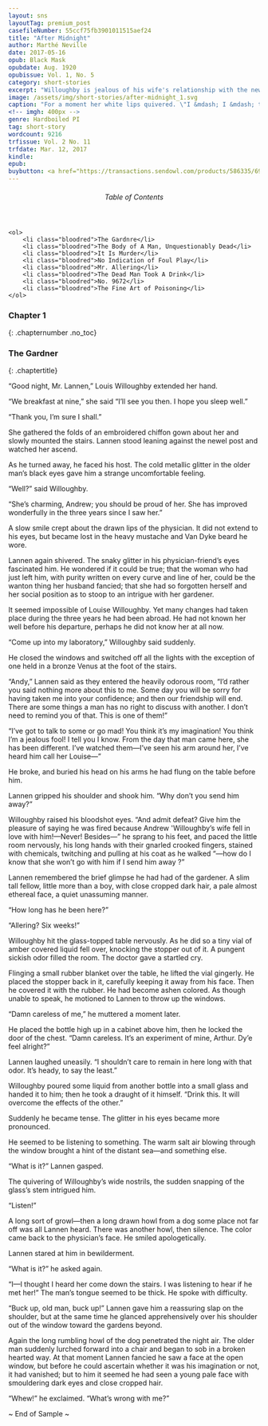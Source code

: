 ```yaml
---
layout: sns
layoutTag: premium_post
casefileNumber: 55ccf75fb3901011515aef24
title: "After Midnight"
author: Marthé Neville
date: 2017-05-16
opub: Black Mask
opubdate: Aug. 1920
opubissue: Vol. 1, No. 5
category: short-stories
excerpt: "Willoughby is jealous of his wife's relationship with the new gardner. But who is the mysterious man and how does a faithful wife's relationship with him lead to murder?"
image: /assets/img/short-stories/after-midnight_1.svg
caption: "For a moment her white lips quivered. \"I &mdash; I &mdash; there's a dead man out there by the green-houses.\""
<!-- imgh: 400px -->
genre: Hardboiled PI
tag: short-story
wordcount: 9216
trfissue: Vol. 2 No. 11
trfdate: Mar. 12, 2017
kindle: 
epub: 
buybutton: <a href="https://transactions.sendowl.com/products/586335/69D56D7A/purchase" rel="nofollow" class="add-to-cart">DOWNLOAD After Midnight</a><script type="text/javascript" src="https://transactions.sendowl.com/assets/sendowl.js" ></script>
---
```


<div class="toc">
	<header>
		<h6>Table of Contents</h6>
	</header>
	
	<ol>
		<li class="bloodred">The Gardnre</li>
		<li class="bloodred">The Body of A Man, Unquestionably Dead</li>
		<li class="bloodred">It Is Murder</li>
		<li class="bloodred">No Indication of Foul Play</li>
		<li class="bloodred">Mr. Allering</li>
		<li class="bloodred">The Dead Man Took A Drink</li>
		<li class="bloodred">No. 9672</li>
		<li class="bloodred">The Fine Art of Poisoning</li>
	</ol>
</div> <!-- table-of-contents -->

### Chapter 1
{: .chapternumber .no_toc}

### The Gardner
{: .chaptertitle}

“Good night, Mr. Lannen,” Louis Willoughby extended her hand.

“We breakfast at nine,” she said “I’ll see you then. I hope you sleep well.”

“Thank you, I’m sure I shall.”

She gathered the folds of an embroidered chiffon gown about her and slowly mounted the stairs. Lannen stood leaning against the newel post and watched her ascend.

As he turned away, he faced his host. The cold metallic glitter in the older man’s black eyes gave him a strange uncomfortable feeling.

“Well?” said Willoughby.

“She’s charming, Andrew; you should be proud of her. She has improved wonderfully in the three years since I saw her.”

A slow smile crept about the drawn lips of the physician. It did not extend to his eyes, but became lost in the heavy mustache and Van Dyke beard he wore.

Lannen again shivered. The snaky glitter in his physician-friend’s eyes fascinated him. He wondered if it could be true; that the woman who had just left him, with purity written on every curve and line of her, could be the wanton thing her husband fancied; that she had so forgotten herself and her social position as to stoop to an intrigue with her gardener.

It seemed impossible of Louise Willoughby. Yet many changes had taken place during the three years he had been abroad. He had not known her well before his departure, perhaps he did not know her at all now.

“Come up into my laboratory,” Willoughby said suddenly.

He closed the windows and switched off all the lights with the exception of one held in a bronze Venus at the foot of the stairs.

“Andy,” Lannen said as they entered the heavily odorous room, “I’d rather you said nothing more about this to me. Some day you will be sorry for having taken me into your confidence; and then our friendship will end. There are some things a man has no right to discuss with another. I don’t need to remind you of that. This is one of them!”

“I’ve got to talk to some or go mad! You think it’s my imagination! You think I’m a jealous fool! I tell you I know. From the day that man came here, she has been different. I’ve watched them—I’ve seen his arm around her, I’ve heard him call her Louise—”

He broke, and buried his head on his arms he had flung on the table before him.

Lannen gripped his shoulder and shook him. “Why don’t you send him away?”

Willoughby raised his bloodshot eyes. “And admit defeat? Give him the pleasure of saying he was fired because Andrew 'Willoughby’s wife fell in love with him!—Never! Besides—” he sprang to his feet, and paced the little room nervously, his long hands with their gnarled crooked fingers, stained with chemicals, twitching and pulling at his coat as he walked “—how do I know that she won’t go with him if I send him away ?”

Lannen remembered the brief glimpse he had had of the gardener. A slim tall fellow, little more than a boy, with close cropped dark hair, a pale almost ethereal face, a quiet unassuming manner.

“How long has he been here?”

“Allering? Six weeks!”

Willoughby hit the glass-topped table nervously. As he did so a tiny vial of amber covered liquid fell over, knocking the stopper out of it. A pungent sickish odor filled the room. The doctor gave a startled cry.

Flinging a small rubber blanket over the table, he lifted the vial gingerly. He placed the stopper back in it, carefully keeping it away from his face. Then he covered it with the rubber. He had become ashen colored. As though unable to speak, he motioned to Lannen to throw up the windows.

“Damn careless of me,” he muttered a moment later.

He placed the bottle high up in a cabinet above him, then he locked the door of the chest. “Damn careless. It’s an experiment of mine, Arthur. Dy’e feel alright?”

Lannen laughed uneasily. “I shouldn’t care to remain in here long with that odor. It’s heady, to say the least.”

Willoughby poured some liquid from another bottle into a small glass and handed it to him; then he took a draught of it himself. “Drink this. It will overcome the effects of the other.”

Suddenly he became tense. The glitter in his eyes became more pronounced.

He seemed to be listening to something. The warm salt air blowing through the window brought a hint of the distant sea—and something else.

“What is it?” Lannen gasped.

The quivering of Willoughby’s wide nostrils, the sudden snapping of the glass’s stem intrigued him.

“Listen!”

A long sort of growl—then a long drawn howl from a dog some place not far off was all Lannen heard. There was another howl, then silence. The color came back to the physician’s face. He smiled apologetically.

Lannen stared at him in bewilderment.

“What is it?” he asked again.

“I—I thought I heard her come down the stairs. I was listening to hear if he met her!” The man’s tongue seemed to be thick. He spoke with difficulty.

“Buck up, old man, buck up!” Lannen gave him a reassuring slap on the shoulder, but at the same time he glanced apprehensively over his shoulder out of the window toward the gardens beyond.

Again the long rumbling howl of the dog penetrated the night air. The older man suddenly lurched forward into a chair and began to sob in a broken hearted way. At that moment Lannen fancied he saw a face at the open window, but before he could ascertain whether it was his imagination or not, it had vanished; but to him it seemed he had seen a young pale face with smouldering dark eyes and close cropped hair.

“Whew!” he exclaimed. “What’s wrong with me?”

<p id="theend">~ End of Sample ~</p>